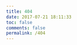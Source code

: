 ```yaml
---
title: 404
date: 2017-07-21 18:11:33
toc: false
comments: false
permalink: /404
---
```

<!DOCTYPE HTML>
<html>
<head>
  <meta http-equiv="content-type" content="text/html;charset=utf-8;"/>
  <meta http-equiv="X-UA-Compatible" content="IE=edge,chrome=1" />
  <meta name="robots" content="all" />
  <meta name="robots" content="index,follow"/>
</head>
<body>

<script type="text/javascript" src="http://www.qq.com/404/search_children.js" charset="utf-8" homePageUrl="/" homePageName="回到我的主页"></script>

</body>
</html>
